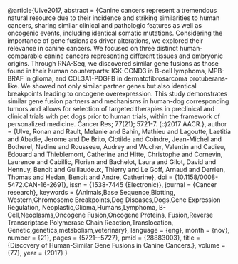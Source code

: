 @article{Ulve2017, abstract = {Canine cancers represent a tremendous
natural resource due to their incidence and striking similarities to
human cancers, sharing similar clinical and pathologic features as well
as oncogenic events, including identical somatic mutations. Considering
the importance of gene fusions as driver alterations, we explored their
relevance in canine cancers. We focused on three distinct
human-comparable canine cancers representing different tissues and
embryonic origins. Through RNA-Seq, we discovered similar gene fusions
as those found in their human counterparts: IGK-CCND3 in B-cell
lymphoma, MPB-BRAF in glioma, and COL3A1-PDGFB in dermatofibrosarcoma
protuberans-like. We showed not only similar partner genes but also
identical breakpoints leading to oncogene overexpression. This study
demonstrates similar gene fusion partners and mechanisms in human-dog
corresponding tumors and allows for selection of targeted therapies in
preclinical and clinical trials with pet dogs prior to human trials,
within the framework of personalized medicine. Cancer Res; 77(21);
5721-7. (c)2017 AACR.}, author = {Ulve, Ronan and Rault, Melanie and
Bahin, Mathieu and Lagoutte, Laetitia and Abadie, Jerome and De Brito,
Clotilde and Coindre, Jean-Michel and Botherel, Nadine and Rousseau,
Audrey and Wucher, Valentin and Cadieu, Edouard and Thieblemont,
Catherine and Hitte, Christophe and Cornevin, Laurence and Cabillic,
Florian and Bachelot, Laura and Gilot, David and Hennuy, Benoit and
Guillaudeux, Thierry and Le Goff, Arnaud and Derrien, Thomas and Hedan,
Benoit and Andre, Catherine}, doi = {10.1158/0008-5472.CAN-16-2691},
issn = {1538-7445 (Electronic)}, journal = {Cancer research}, keywords =
{Animals,Base Sequence,Blotting, Western,Chromosome Breakpoints,Dog
Diseases,Dogs,Gene Expression Regulation,
Neoplastic,Glioma,Humans,Lymphoma, B-Cell,Neoplasms,Oncogene
Fusion,Oncogene Proteins, Fusion,Reverse Transcriptase Polymerase Chain
Reaction,Translocation, Genetic,genetics,metabolism,veterinary},
language = {eng}, month = {nov}, number = {21}, pages = {5721--5727},
pmid = {28883003}, title = {Discovery of Human-Similar Gene Fusions in
Canine Cancers.}, volume = {77}, year = {2017} }
